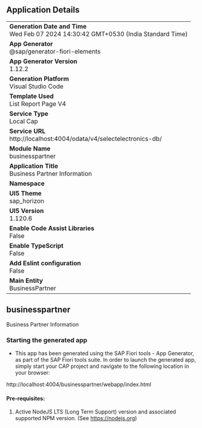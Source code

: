 ## Application Details
|               |
| ------------- |
|**Generation Date and Time**<br>Wed Feb 07 2024 14:30:42 GMT+0530 (India Standard Time)|
|**App Generator**<br>@sap/generator-fiori-elements|
|**App Generator Version**<br>1.12.2|
|**Generation Platform**<br>Visual Studio Code|
|**Template Used**<br>List Report Page V4|
|**Service Type**<br>Local Cap|
|**Service URL**<br>http://localhost:4004/odata/v4/selectelectronics-db/
|**Module Name**<br>businesspartner|
|**Application Title**<br>Business Partner Information|
|**Namespace**<br>|
|**UI5 Theme**<br>sap_horizon|
|**UI5 Version**<br>1.120.6|
|**Enable Code Assist Libraries**<br>False|
|**Enable TypeScript**<br>False|
|**Add Eslint configuration**<br>False|
|**Main Entity**<br>BusinessPartner|

## businesspartner

Business Partner Information

### Starting the generated app

-   This app has been generated using the SAP Fiori tools - App Generator, as part of the SAP Fiori tools suite.  In order to launch the generated app, simply start your CAP project and navigate to the following location in your browser:

http://localhost:4004/businesspartner/webapp/index.html

#### Pre-requisites:

1. Active NodeJS LTS (Long Term Support) version and associated supported NPM version.  (See https://nodejs.org)



